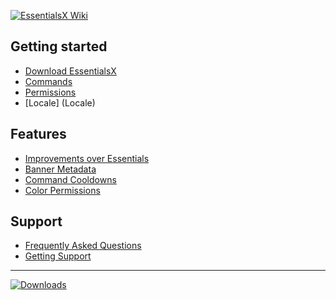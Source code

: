 [![**EssentialsX Wiki**](https://camo.githubusercontent.com/9ad178e5cf76a372d6aaee8bbdf13485fbc1d51b/68747470733a2f2f692e696d6775722e636f6d2f435034535a70422e706e67)](https://github.com/EssentialsX/Essentials/wiki)

## Getting started
* [Download EssentialsX](Downloading-EssentialsX)
* [Commands](https://essinfo.xeya.me/index.php?page=commands)
* [Permissions](https://essinfo.xeya.me/index.php?page=permissions)
* [Locale] (Locale)

## Features
* [Improvements over Essentials](Improvements)
* [Banner Metadata](BannerMeta)
* [Command Cooldowns](Command-Cooldowns)
* [Color Permissions](Color-Permissions)

## Support
* [Frequently Asked Questions](Common-Issues)
* [Getting Support](Help)

---
[![**Downloads**](https://camo.githubusercontent.com/9aff2864d80daf2dac77bdbf5d1ea985381e180e/68747470733a2f2f692e696d6775722e636f6d2f4d4d6330504a592e706e67)](https://ci.ender.zone/job/EssentialsX)
